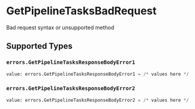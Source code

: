 # GetPipelineTasksBadRequest

Bad request syntax or unsupported method


## Supported Types

### `errors.GetPipelineTasksResponseBodyError1`

```python
value: errors.GetPipelineTasksResponseBodyError1 = /* values here */
```

### `errors.GetPipelineTasksResponseBodyError2`

```python
value: errors.GetPipelineTasksResponseBodyError2 = /* values here */
```

